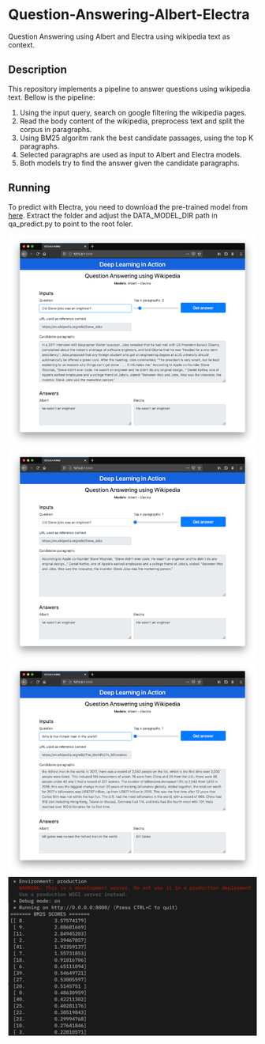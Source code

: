# Question-Answering-Albert-Electra
Question Answering using Albert and Electra using wikipedia text as context.

## Description
This repository implements a pipeline to answer questions using wikipedia text. Bellow is the pipeline:
1. Using the input query, search on google filtering the wikipedia pages.
2. Read the body content of the wikipedia, preprocess text and split the corpus in paragraphs.
3. Using BM25 algoritm rank the best candidate passages, using the top K paragraphs.
4. Selected paragraphs are used as input to Albert and Electra models.
5. Both models try to find the answer given the candidate paragraphs.


## Running
To predict with Electra, you need to download the pre-trained model from [here](https://drive.google.com/open?id=1nAsDHvIQVckrzOnuStyiJodnzr-S4Lvi). Extract the folder and adjust the DATA_MODEL_DIR path in qa_predict.py to point to the root foler.


![Question 1](img_1.png)
![Question 2](img_2.png)
![Question 3](img_3.png)
![BM Scores](img_4.png)
